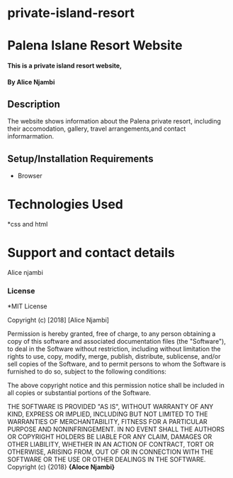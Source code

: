 # private-island-resort
# Palena Islane Resort Website
#### This is a private island resort website, 
#### By **Alice Njambi**
## Description
The website shows information about the Palena private resort, including their accomodation, gallery, travel arrangements,and contact
informarmation.
## Setup/Installation Requirements
* Browser
# Technologies Used
*css and html
# Support and contact details
Alice njambi
### License
*MIT License

Copyright (c) [2018] [Alice Njambi]

Permission is hereby granted, free of charge, to any person obtaining a copy
of this software and associated documentation files (the "Software"), to deal
in the Software without restriction, including without limitation the rights
to use, copy, modify, merge, publish, distribute, sublicense, and/or sell
copies of the Software, and to permit persons to whom the Software is
furnished to do so, subject to the following conditions:

The above copyright notice and this permission notice shall be included in all
copies or substantial portions of the Software.

THE SOFTWARE IS PROVIDED "AS IS", WITHOUT WARRANTY OF ANY KIND, EXPRESS OR
IMPLIED, INCLUDING BUT NOT LIMITED TO THE WARRANTIES OF MERCHANTABILITY,
FITNESS FOR A PARTICULAR PURPOSE AND NONINFRINGEMENT. IN NO EVENT SHALL THE
AUTHORS OR COPYRIGHT HOLDERS BE LIABLE FOR ANY CLAIM, DAMAGES OR OTHER
LIABILITY, WHETHER IN AN ACTION OF CONTRACT, TORT OR OTHERWISE, ARISING FROM,
OUT OF OR IN CONNECTION WITH THE SOFTWARE OR THE USE OR OTHER DEALINGS IN THE
SOFTWARE.
Copyright (c) {2018} **{Aloce Njambi}**
